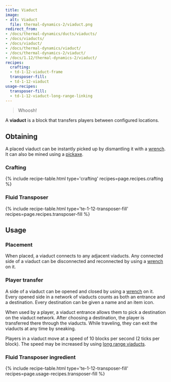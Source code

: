 ```yaml
---
title: Viaduct
image:
- alt: Viaduct
  file: thermal-dynamics-2/viaduct.png
redirect_from:
- /docs/thermal-dynamics/ducts/viaducts/
- /docs/viaducts/
- /docs/viaduct/
- /docs/thermal-dynamics/viaduct/
- /docs/thermal-dynamics-2/viaduct/
- /docs/1.12/thermal-dynamics-2/viaduct/
recipes:
  crafting:
  - td-1-12-viaduct-frame
  transposer-fill:
  - td-1-12-viaduct
usage-recipes:
  transposer-fill:
  - td-1-12-viaduct-long-range-linking
---
```


> Whoosh!


A **viaduct** is a block that transfers players between configured locations.


Obtaining
---------

A placed viaduct can be instantly picked up by dismantling it with a
[wrench](../../wrenches/). It can also be mined using a
[pickaxe](https://minecraft.gamepedia.com/Pickaxe).

### Crafting
{% include recipe-table.html type='crafting' recipes=page.recipes.crafting %}

### Fluid Transposer
{% include recipe-table.html type='te-1-12-transposer-fill' recipes=page.recipes.transposer-fill %}


Usage
-----

### Placement
When placed, a viaduct connects to any adjacent viaducts. Any connected side of
a viaduct can be disconnected and reconnected by using a
[wrench](../../wrenches/) on it.

### Player transfer
A side of a viaduct can be opened and closed by using a
[wrench](../../wrenches/) on it. Every opened side in a network of viaducts
counts as both an entrance and a destination. Every destination can be given a
name and an item icon.

When used by a player, a viaduct entrance allows them to pick a destination on
the viaduct network. After choosing a destination, the player is transferred
there through the viaducts. While traveling, they can exit the viaducts at any
time by sneaking.

Players in a viaduct move at a speed of 10 blocks per second (2 ticks per
block). The speed may be increased by using [long range
viaducts](../long-range-viaduct/).


### Fluid Transposer ingredient
{% include recipe-table.html type='te-1-12-transposer-fill' recipes=page.usage-recipes.transposer-fill %}
